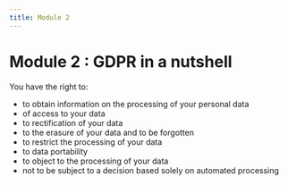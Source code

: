 ```yaml
---
title: Module 2
---
```

# Module 2 : GDPR in a nutshell

You have the right to:
  - to obtain information on the processing of your personal data
  - of access to your data
  - to rectification of your data
  - to the erasure of your data and to be forgotten
  - to restrict the processing of your data
  - to data portability
  - to object to the processing of your data
  - not to be subject to a decision based solely on automated processing
